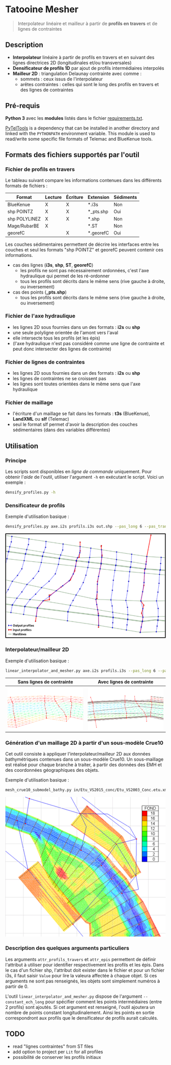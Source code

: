 Tatooine Mesher
===============

> Interpolateur linéaire et mailleur à partir de **profils en travers** et de lignes de contraintes

## Description

* **Interpolateur** linéaire à partir de profils en travers et en suivant des lignes directrices 2D (longitudinales et/ou transversales)
* **Densificateur de profils 1D** par ajout de profils intermédiaires interpolés
* **Mailleur 2D** : triangulation Delaunay contrainte avec comme :
    * sommets : ceux issus de l'interpolateur
    * arêtes contraintes : celles qui sont le long des profils en travers et des lignes de contraintes

## Pré-requis

**Python 3** avec les **modules** listés dans le fichier [requirements.txt](requirements.txt).

[PyTelTools](https://github.com/CNR-Engineering/PyTelTools) is a dependency that can be installed in another directory
and linked with the `PYTHONPATH` environment variable.
This module is used to read/write some specific file formats of Telemac and BlueKenue tools.

## Formats des fichiers supportés par l'outil

### Fichier de profils en travers

Le tableau suivant compare les informations contenues dans les différents formats de fichiers :

Format        | Lecture | Écriture | Extension | Sédiments
--------------|---------|----------|-----------|----------
BlueKenue     | X       | X        | *.i3s     | Non
shp POINTZ    | X       | X        | *_pts.shp | Oui
shp POLYLINEZ | X       | X        | *.shp     | Non
Mage/RubarBE  | X       |          | *.ST      | Non
georefC       |         | X        | *.georefC | Oui

Les couches sédimentaires permettent de décrire les interfaces entre les couches et seul les formats
 "shp POINTZ" et georefC peuvent contenir ces informations.

* cas des lignes (**i3s**, **shp**, **ST**, **georefC**)
    * les profils ne sont pas nécessairement ordonnées, c'est l'axe hydraulique qui permet de les ré-ordonner
    * tous les profils sont décrits dans le même sens (rive gauche à droite, ou inversement)
* cas des points (**_pts.shp**)
    * tous les profils sont décrits dans le même sens (rive gauche à droite, ou inversement)

### Fichier de l'axe hydraulique
* les lignes 2D sous fournies dans un des formats : **i2s** ou **shp**
* une seule polyligne orientée de l'amont vers l'aval
* elle intersecte tous les profils (et les épis)
* (l'axe hydraulique n'est pas considéré comme une ligne de contrainte et peut donc intersecter des lignes de contrainte)

### Fichier de lignes de contraintes
* les lignes 2D sous fournies dans un des formats : **i2s** ou **shp**
* les lignes de contraintes ne se croissent pas
* les lignes sont toutes orientées dans le même sens que l'axe hydraulique

### Fichier de maillage
* l'écriture d'un maillage se fait dans les formats : **t3s** (BlueKenue), **LandXML** ou **slf** (Telemac)
* seul le format slf permet d'avoir la description des couches sédimentaires (dans des variables différentes)

## Utilisation

### Principe
Les scripts sont disponibles en *ligne de commande* uniquement.
Pour obtenir l'*aide* de l'outil, utiliser l'argument `-h` en exécutant le script.
Voici un exemple :
```bash
densify_profiles.py -h
```

### Densificateur de profils
Exemple d'utilisation basique :
```bash
densify_profiles.py axe.i2s profils.i3s out.shp --pas_long 6 --pas_trans 4
```

![Illustration densificateur](media/densifier.png)

### Interpolateur/mailleur 2D
Exemple d'utilisation basique :
```bash
linear_interpolator_and_mesher.py axe.i2s profils.i3s --pas_long 6 --pas_trans 4 --outfile_semis semis.shp --outfile_mesh maillage.slf
```

Sans lignes de contrainte  | Avec lignes de contrainte
-------------------------- | -------------------------
![Illustration A](media/lim_without_hardlines.png) | ![Illustration B](media/lim_with_hardlines.png)

### Génération d'un maillage 2D à partir d'un sous-modèle Crue10
Cet outil consiste à appliquer l'interpolateur/mailleur 2D aux données bathymétriques contenues dans un sous-modèle Crue10.
Un sous-maillage est réalisé pour chaque branche à traiter, à partir des données des EMH et des coordonnées géographiques des objets.

Exemple d'utilisation basique :
```bash
mesh_crue10_submodel_bathy.py in/Etu_VS2015_conc/Etu_VS2003_Conc.etu.xml Sm_VS2013_c10_octobre_2014 --types_branches 2 6 15 20 --outfile_mesh out/mesh.slf --outfile_semis out/points.shp --pas_long 8.0 --pas_trans 5.0
```

![Illustration A](media/mesh_crue10_submodel_bathy_VS2015_on_BK.png)

### Description des quelques arguments particuliers
Les arguments `attr_profils_travers` et `attr_epis` permettent de définir l'attribut à utiliser pour identifier
respectivement les profils et les épis.
Dans le cas d'un fichier shp, l'attribut doit exister dans le fichier et pour un fichier i3s, il faut saisir `Value`
pour lire la valeura affectée à chaque objet.
Si ces arguments ne sont pas renseignés, les objets sont simplement numéros à partir de 0.

L'outil `linear_interpolator_and_mesher.py` dispose de l'argument `--constant_ech_long` pour spécifier comment les
points intermédiaires (entre 2 profils) sont ajoutés.
Si cet argument est renseigné, l'outil ajoutera un nombre de points constant longitudinalement.
Ainsi les points en sortie correspondront aux profils que le densificateur de profils aurait calculés.

## TODO
* read "lignes contraintes" from ST files
* add option to project per `Lit` for all profiles
* possibilité de conserver les profils initiaux
